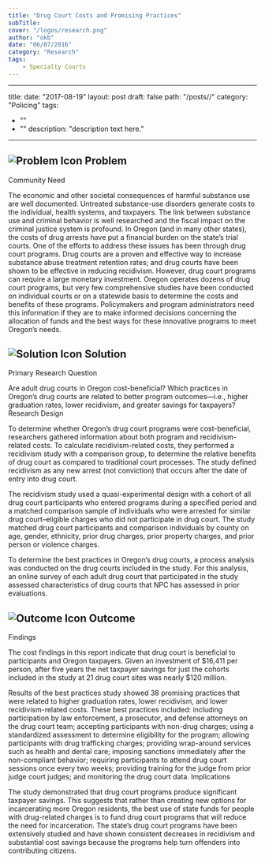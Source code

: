 ```yaml
---
title: "Drug Court Costs and Promising Practices"
subTitle: 
cover: "/logos/research.png"
author: "okb"
date: "06/07/2016"
category: "Research"
tags:
    - Specialty Courts
---
```

---
title: 
date: "2017-08-19"
layout: post
draft: false
path: "/posts//"
category: "Policing"
tags:
  - ""
  - ""
description: "description text here."
---
## ![Problem Icon](https://github.com/google/material-design-icons/raw/master/alert/1x_web/ic_error_outline_black_48dp.png "Problem") Problem

Community Need

The economic and other societal consequences of harmful substance use are well documented. Untreated substance-use disorders generate costs to the individual, health systems, and taxpayers. The link between substance use and criminal behavior is well researched and the fiscal impact on the criminal justice system is profound. In Oregon (and in many other states), the costs of drug arrests have put a financial burden on the state’s trial courts. One of the efforts to address these issues has been through drug court programs. Drug courts are a proven and effective way to increase substance abuse treatment retention rates; and drug courts have been shown to be effective in reducing recidivism. However, drug court programs can require a large monetary investment. Oregon operates dozens of drug court programs, but very few comprehensive studies have been conducted on individual courts or on a statewide basis to determine the costs and benefits of these programs. Policymakers and program administrators need this information if they are to make informed decisions concerning the allocation of funds and the best ways for these innovative programs to meet Oregon’s needs.

## ![Solution Icon](https://github.com/google/material-design-icons/raw/master/action/1x_web/ic_lightbulb_outline_black_48dp.png "Solution") Solution

Primary Research Question

Are adult drug courts in Oregon cost-beneficial? Which practices in Oregon’s drug courts are related to better program outcomes—i.e., higher graduation rates, lower recidivism, and greater savings for taxpayers?
Research Design

To determine whether Oregon’s drug court programs were cost-beneficial, researchers gathered information about both program and recidivism-related costs. To calculate recidivism-related costs, they performed a recidivism study with a comparison group, to determine the relative benefits of drug court as compared to traditional court processes. The study defined recidivism as any new arrest (not conviction) that occurs after the date of entry into drug court.

The recidivism study used a quasi-experimental design with a cohort of all drug court participants who entered programs during a specified period and a matched comparison sample of individuals who were arrested for similar drug court–eligible charges who did not participate in drug court. The study matched drug court participants and comparison individuals by county on age, gender, ethnicity, prior drug charges, prior property charges, and prior person or violence charges.

To determine the best practices in Oregon’s drug courts, a process analysis was conducted on the drug courts included in the study. For this analysis, an online survey of each adult drug court that participated in the study assessed characteristics of drug courts that NPC has assessed in prior evaluations.
## ![Outcome Icon](https://github.com/google/material-design-icons/raw/master/action/1x_web/ic_view_list_black_48dp.png "Outcome") Outcome
Findings

The cost findings in this report indicate that drug court is beneficial to participants and Oregon taxpayers. Given an investment of $16,411 per person, after five years the net taxpayer savings for just the cohorts included in the study at 21 drug court sites was nearly $120 million.

Results of the best practices study showed 38 promising practices that were related to higher graduation rates, lower recidivism, and lower recidivism-related costs. These best practices included: including participation by law enforcement, a prosecutor, and defense attorneys on the drug court team; accepting participants with non-drug charges; using a standardized assessment to determine eligibility for the program; allowing participants with drug trafficking charges; providing wrap-around services such as health and dental care; imposing sanctions immediately after the non-compliant behavior; requiring participants to attend drug court sessions once every two weeks; providing training for the judge from prior judge court judges; and monitoring the drug court data.
Implications

The study demonstrated that drug court programs produce significant taxpayer savings. This suggests that rather than creating new options for incarcerating more Oregon residents, the best use of state funds for people with drug-related charges is to fund drug court programs that will reduce the need for incarceration. The state’s drug court programs have been extensively studied and have shown consistent decreases in recidivism and substantial cost savings because the programs help turn offenders into contributing citizens.